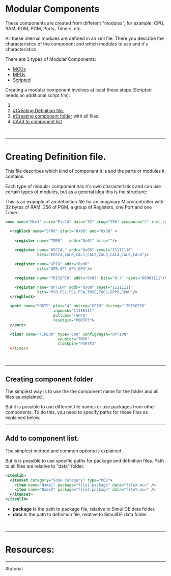 # Modular Components

These components are created from different "modules", for example: CPU, RAM, ROM, PGM, Ports, Timers, etc.

All these internal modules are defined in an xml file. There you describe the characteristics of the component and which modules to use and it's characteristics.

There are 3 types of Modular Components:
- [MCUs](MCUs)
- [MPUs](MPUs)
- [Scripted](Scripted)

Creating a modular component involves at least these steps (Scripted needs an additional script file):

1. [](Package#Creating%20Package%20File|Creating%20Package%20File.)
2. [#Creating Definition file.](#Creating%20Definition%20file.)
3. [#Creating component folder](#Creating%20component%20folder) with all files.
4. [#Add to component list](#Add%20to%20component%20list)
<br>

---

# Creating Definition file.

This file describes which kind of component it is and the  parts or modules it contains.

Each type of modular component has it's own characteristics and can use certain types of modules, but as a general idea this is the structure:

This is an example of an definition file for an imaginary Microcontroller with 32 bytes of RAM, 256 of PGM, a group of Registers, one Port and one Timer:

```xml
<mcu name="Mcu1" core="Pic14" data="32" prog="256" progword="2" inst_cycle="4">

  <regblock name="SFR0" start="0x00" end="0x0B" >
  
    <register name="TMR0"   addr="0x01" bits=""/>
    
    <register name="OSCCAL" addr="0x05" reset="11111110"
              bits="FOSC4,CAL0,CAL1,CAL2,CAL3,CAL4,CAL5,CAL6"/>

    <register name="GPIO" addr="0x06" 
              bits="GP0,GP1,GP2,GP3"/>

    <register name="TRISGPIO" addr="0x07" bits="0-7" reset="00001111"/>

    <register name="OPTION" addr="0x08" reset="11111111"
              bits="PS0,PS1,PS2,PSA,T0SE,T0CS,GPPU,GPWU"/>
  </regblock>

  <port name="PORTP" pins="4" outreg="GPIO" dirreg="!TRISGPIO" 
                     inpmask="11110111" 
                     pullups="!GPPU" 
                     resetpin="PORTP3">
  </port>

  <timer name="TIMER0" type="800" configregsA="OPTION"
                       counter="TMR0"
                       clockpin="PORTP2"
  </timer>
```
<br>

---

## Creating component folder 

The simplest way is to use the the component name for the folder and all files as explained [](Custom%20Components#Creating%20component%20folder|here).

But it is possible to use different file names or use packages from other components.
To do this, you need to specify paths for these files as explained below.
<br>

---

## Add to component list.

The simplest method and common options is explained [](Custom%20Components#Add%20to%20component%20list|here).

But is is possible to use specific paths for package and definition files.
Path to all files are relative to "data" folder.

```xml
<itemlib>  
  <itemset category="Some Category" type="MCU">  
	<item name="Name1" package="file1.package" data="fileX.mcu" />  
	<item name="Name2" package="file2.package" data="fileY.mcu" />  
  </itemset>
</itemlib>
```
  
- **package** Is the path to package file, relative to SimulIDE data folder.  
- **data** Is the path to definition file, relative to SimulIDE data folder.
<br>

---

# Resources:

---

#tutorial 